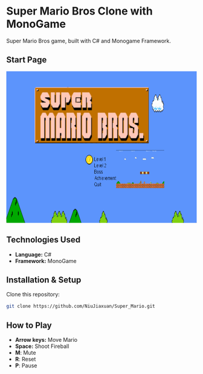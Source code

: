 # Super Mario Bros Clone with MonoGame
Super Mario Bros game, built with C# and Monogame Framework.

## Start Page
<img src="https://github.com/NiuJiaxuan/Super_Mario/blob/master1/Start_Page.png" width="600" height="400" />

## Technologies Used
- **Language:** C#
- **Framework:** MonoGame


## Installation & Setup
Clone this repository:
   ```bash
   git clone https://github.com/NiuJiaxuan/Super_Mario.git
   ```

## How to Play 

- **Arrow keys:** Move Mario
- **Space:** Shoot Fireball
- **M**: Mute
- **R**: Reset
- **P**: Pause


